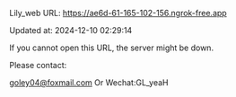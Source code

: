 Lily_web URL: https://ae6d-61-165-102-156.ngrok-free.app

Updated at: 2024-12-10 02:29:14

If you cannot open this URL, the server might be down.

Please contact: 

goley04@foxmail.com Or Wechat:GL_yeaH